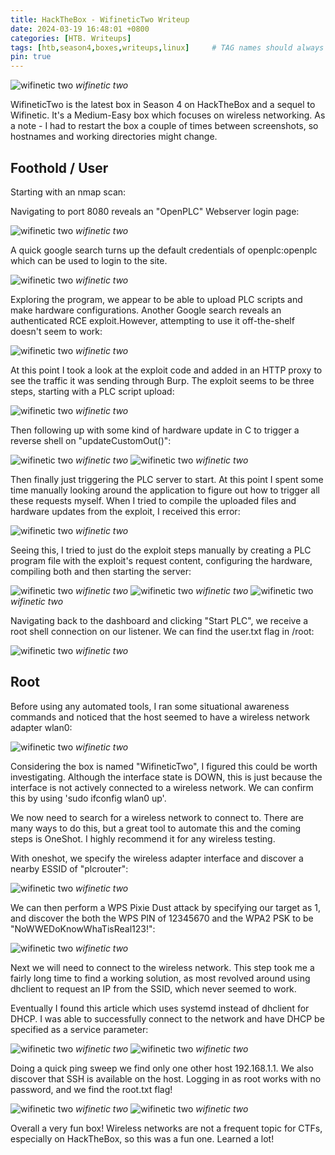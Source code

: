 ```yaml
---
title: HackTheBox - WifineticTwo Writeup
date: 2024-03-19 16:48:01 +0800
categories: [HTB. Writeups]
tags: [htb,season4,boxes,writeups,linux]     # TAG names should always be lowercase
pin: true
---
```


![wifinetic two](/assets/img/wifinetictwo.png)
_wifinetic two_

WifineticTwo is the latest box in Season 4 on HackTheBox and a sequel to Wifinetic. It's a Medium-Easy box which focuses on wireless networking. As a note - I had to restart the box a couple of times between screenshots, so hostnames and working directories might change.

## Foothold / User

Starting with an nmap scan:

Navigating to port 8080 reveals an "OpenPLC" Webserver login page:

![wifinetic two](/assets/img/1.webp)
_wifinetic two_

A quick google search turns up the default credentials of openplc:openplc which can be used to login to the site.

![wifinetic two](/assets/img/2.webp)
_wifinetic two_

Exploring the program, we appear to be able to upload PLC scripts and make hardware configurations. Another Google search reveals an authenticated RCE exploit.However, attempting to use it off-the-shelf doesn't seem to work:

![wifinetic two](/assets/img/3.webp)
_wifinetic two_

At this point I took a look at the exploit code and added in an HTTP proxy to see the traffic it was sending through Burp. The exploit seems to be three steps, starting with a PLC script upload:

![wifinetic two](/assets/img/5.webp)
_wifinetic two_

Then following up with some kind of hardware update in C to trigger a reverse shell on "updateCustomOut()":

![wifinetic two](/assets/img/6.webp)
_wifinetic two_
![wifinetic two](/assets/img/7.webp)
_wifinetic two_

Then finally just triggering the PLC server to start. At this point I spent some time manually looking around the application to figure out how to trigger all these requests myself. When I tried to compile the uploaded files and hardware updates from the exploit, I received this error:

![wifinetic two](/assets/img/8.webp)
_wifinetic two_

Seeing this, I tried to just do the exploit steps manually by creating a PLC program file with the exploit's request content, configuring the hardware, compiling both and then starting the server:

![wifinetic two](/assets/img/9.webp)
_wifinetic two_
![wifinetic two](/assets/img/10.webp)
_wifinetic two_
![wifinetic two](/assets/img/11.webp)
_wifinetic two_

Navigating back to the dashboard and clicking "Start PLC", we receive a root shell connection on our listener. We can find the user.txt flag in /root:

![wifinetic two](/assets/img/12.webp)
_wifinetic two_

## Root

Before using any automated tools, I ran some situational awareness commands and noticed that the host seemed to have a wireless network adapter wlan0:

![wifinetic two](/assets/img/13.webp)
_wifinetic two_

Considering the box is named "WifineticTwo", I figured this could be worth investigating. Although the interface state is DOWN, this is just because the interface is not actively connected to a wireless network. We can confirm this by using 'sudo ifconfig wlan0 up'.

We now need to search for a wireless network to connect to. There are many ways to do this, but a great tool to automate this and the coming steps is OneShot. I highly recommend it for any wireless testing.

With oneshot, we specify the wireless adapter interface and discover a nearby ESSID of "plcrouter":

![wifinetic two](/assets/img/14.webp)
_wifinetic two_

We can then perform a WPS Pixie Dust attack by specifying our target as 1, and discover the both the WPS PIN of 12345670 and the WPA2 PSK to be "NoWWEDoKnowWhaTisReal123!":

![wifinetic two](/assets/img/15.webp)
_wifinetic two_

Next we will need to connect to the wireless network. This step took me a fairly long time to find a working solution, as most revolved around using dhclient to request an IP from the SSID, which never seemed to work.

Eventually I found this article which uses systemd instead of dhclient for DHCP. I was able to successfully connect to the network and have DHCP be specified as a service parameter:

![wifinetic two](/assets/img/16.webp)
_wifinetic two_
![wifinetic two](/assets/img/17.webp)
_wifinetic two_


Doing a quick ping sweep we find only one other host 192.168.1.1. We also discover that SSH is available on the host. Logging in as root works with no password, and we find the root.txt flag!

![wifinetic two](/assets/img/18.webp)
_wifinetic two_
![wifinetic two](/assets/img/19.webp)
_wifinetic two_

Overall a very fun box! Wireless networks are not a frequent topic for CTFs, especially on HackTheBox, so this was a fun one. Learned a lot!
